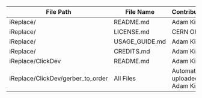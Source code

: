 | File Path               | File Name       | Contributors                        |
|--------------------------|-----------------|-------------------------------------|
| iReplace/            | README.md       | Adam Kirby            |
| iReplace/            | LICENSE.md      | CERN OHL              |
| iReplace/            | USAGE_GUIDE.md  | Adam Kirby            |
| iReplace/            | CREDITS.md      | Adam Kirby            |
| iReplace/ClickDev    | README.md       | Adam Kirby            |
| iReplace/ClickDev/gerber_to_order    | All Files       | Automated uploaded by Adam Kirby            |
